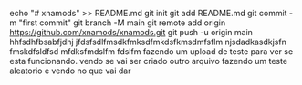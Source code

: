 echo "# xnamods" >> README.md
git init
git add README.md
git commit -m "first commit"
git branch -M main
git remote add origin https://github.com/xnamods/xnamods.git
git push -u origin main
hhfsdhfbsabfjdhj
jfdsfsdlfmsdkfmksdfmkdsfkmsdmfsflm
njsdadkasdkjsfn
fmskdfsldfsd
mfdksfmdslfm
fdslfm
fazendo um upload de teste para ver se esta funcionando.
vendo se vai ser criado outro arquivo
fazendo um teste aleatorio e vendo no que vai dar
